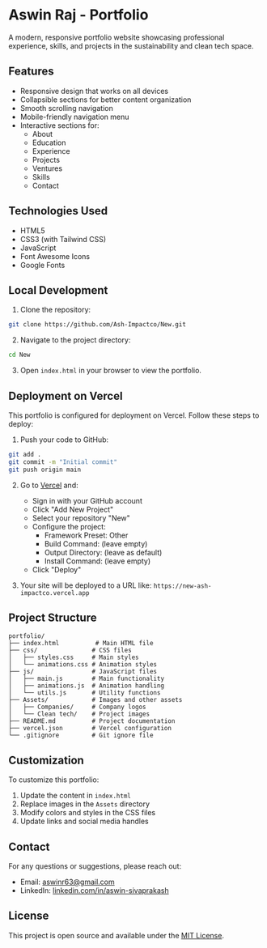 # Aswin Raj - Portfolio

A modern, responsive portfolio website showcasing professional experience, skills, and projects in the sustainability and clean tech space.

## Features

- Responsive design that works on all devices
- Collapsible sections for better content organization
- Smooth scrolling navigation
- Mobile-friendly navigation menu
- Interactive sections for:
  - About
  - Education
  - Experience
  - Projects
  - Ventures
  - Skills
  - Contact

## Technologies Used

- HTML5
- CSS3 (with Tailwind CSS)
- JavaScript
- Font Awesome Icons
- Google Fonts

## Local Development

1. Clone the repository:
```bash
git clone https://github.com/Ash-Impactco/New.git
```

2. Navigate to the project directory:
```bash
cd New
```

3. Open `index.html` in your browser to view the portfolio.

## Deployment on Vercel

This portfolio is configured for deployment on Vercel. Follow these steps to deploy:

1. Push your code to GitHub:
```bash
git add .
git commit -m "Initial commit"
git push origin main
```

2. Go to [Vercel](https://vercel.com) and:
   - Sign in with your GitHub account
   - Click "Add New Project"
   - Select your repository "New"
   - Configure the project:
     - Framework Preset: Other
     - Build Command: (leave empty)
     - Output Directory: (leave as default)
     - Install Command: (leave empty)
   - Click "Deploy"

3. Your site will be deployed to a URL like: `https://new-ash-impactco.vercel.app`

## Project Structure

```
portfolio/
├── index.html          # Main HTML file
├── css/               # CSS files
│   ├── styles.css     # Main styles
│   └── animations.css # Animation styles
├── js/                # JavaScript files
│   ├── main.js        # Main functionality
│   ├── animations.js  # Animation handling
│   └── utils.js       # Utility functions
├── Assets/            # Images and other assets
│   ├── Companies/     # Company logos
│   └── Clean tech/    # Project images
├── README.md          # Project documentation
├── vercel.json        # Vercel configuration
└── .gitignore         # Git ignore file
```

## Customization

To customize this portfolio:

1. Update the content in `index.html`
2. Replace images in the `Assets` directory
3. Modify colors and styles in the CSS files
4. Update links and social media handles

## Contact

For any questions or suggestions, please reach out:
- Email: aswinr63@gmail.com
- LinkedIn: [linkedin.com/in/aswin-sivaprakash](https://linkedin.com/in/aswin-sivaprakash)

## License

This project is open source and available under the [MIT License](LICENSE). 
